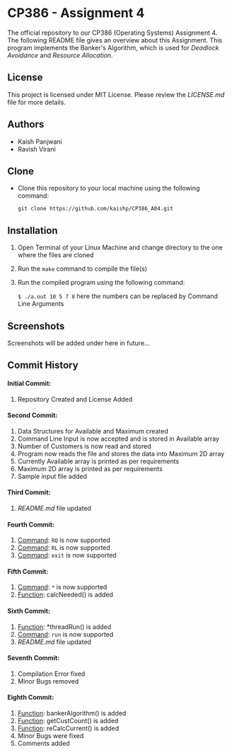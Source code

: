 # **CP386 - Assignment 4**

The official repository to our CP386 (Operating Systems) Assignment 4. The following README file gives an overview about this Assignment. This program implements the Banker's Algorithm, which is used for *Deadlock Avoidance* and *Resource Allocation*.



 

## License

This project is licensed under MIT License. Please review the *LICENSE.md* file for more details.



 

## Authors

- Kaish Panjwani
- Ravish Virani



 

## Clone

- Clone this repository to your local machine using the following command:

  `git clone https://github.com/kaishp/CP386_A04.git`



 

## Installation

1. Open Terminal of your Linux Machine and change directory to the one where the files are cloned

2. Run the `make` command to compile the file(s)

3. Run the compiled program using the following command:

   `$ ./a.out 10 5 7 8`  here the numbers can be replaced by Command Line Arguments



 

## Screenshots

Screenshots will be added under here in future...



 

## Commit History

#### Initial Commit:

1. Repository Created and License Added

 

#### Second Commit:

1. Data Structures for Available and Maximum created
2. Command Line Input is now accepted and is stored in Available array
3. Number of Customers is now read and stored
4. Program now reads the file and stores the data into Maximum 2D array
5. Currently Available array is printed as per requirements
6. Maximum 2D array is printed as per requirements
7. Sample input file added

  

#### Third Commit:

1. *README.md* file updated

  

#### Fourth Commit:

1. <u>Command</u>: `RQ` is now supported
2. <u>Command</u>: `RL` is now supported
3. <u>Command</u>: `exit` is now supported

  

#### Fifth Commit:

1. <u>Command</u>: `*` is now supported
2. <u>Function</u>: calcNeeded() is added

  

#### Sixth Commit:

1. <u>Function</u>: *threadRun() is added
2. <u>Command</u>: `run` is now supported
3. *README.md* file updated



#### Seventh Commit:

1. Compilation Error fixed
2. Minor Bugs removed



#### Eighth Commit:

1. <u>Function</u>: bankerAlgorithm() is added
2. <u>Function</u>: getCustCount() is added
3. <u>Function</u>: reCalcCurrent() is added
4. Minor Bugs were fixed
5. Comments added